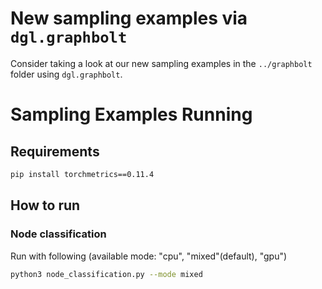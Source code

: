 # New sampling examples via `dgl.graphbolt`
Consider taking a look at our new sampling examples in the
`../graphbolt` folder using `dgl.graphbolt`.

# Sampling Examples Running

## Requirements

```bash
pip install torchmetrics==0.11.4
```

## How to run

### Node classification

Run with following (available mode: "cpu", "mixed"(default), "gpu")

```bash
python3 node_classification.py --mode mixed
```
